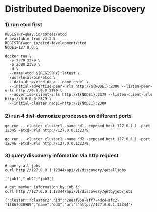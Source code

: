 # Distributed Daemonize Discovery

### 1) run etcd first
```
REGISTRY=quay.io/coreos/etcd
# available from v3.2.5
REGISTRY=gcr.io/etcd-development/etcd
NODE1=127.0.0.1

docker run \
  -p 2379:2379 \
  -p 2380:2380 \
  -d \
  --name etcd ${REGISTRY}:latest \
  /usr/local/bin/etcd \
  --data-dir=/etcd-data --name node1 \
  --initial-advertise-peer-urls http://${NODE1}:2380 --listen-peer-urls http://0.0.0.0:2380 \
  --advertise-client-urls http://${NODE1}:2379 --listen-client-urls http://0.0.0.0:2379 \
  --initial-cluster node1=http://${NODE1}:2380
```

### 2) run 4 dist-demonize processes on different ports
```
go run . -cluster cluster1 -name dd1 -exposed-host 127.0.0.1 -port 12345 -etcd-urls http://127.0.0.1:2379

go run . -cluster cluster1 -name dd2 -exposed-host 127.0.0.1 -port 12346 -etcd-urls http://127.0.0.1:2379

```

### 3) query discovery infomation via http request
```
# query all jobs 
curl http://127.0.0.1:12344/api/v1/discovery/getalljobs

["job1","job2","job3"]

# get member information by job id
curl http://127.0.0.1:12344/api/v1/discovery/getbyjob/job1

{"cluster":"cluster2","id":"2eeaf95a-aff7-4dcd-afc2-f1f867d30989","name":"dd3","url":"http://127.0.0.1:12344"}
```
